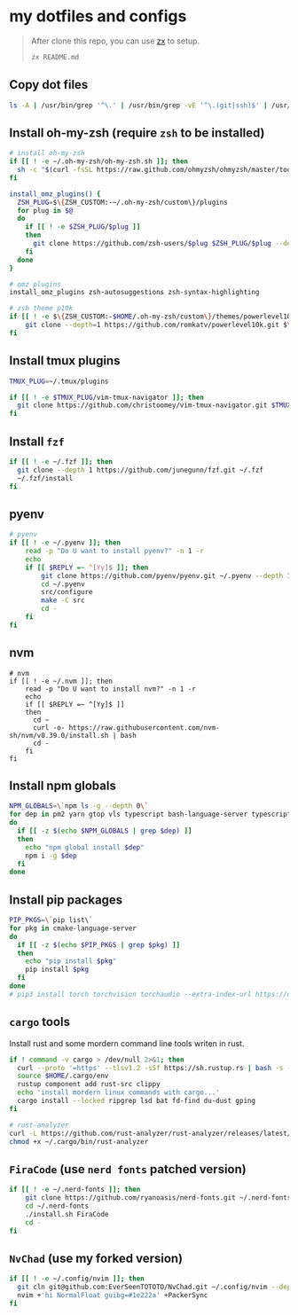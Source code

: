 # my dotfiles and configs

> After clone this repo, you can use [zx](https://github.com/google/zx/blob/main/docs/markdown.md) to setup.
>
> ```bash
> zx README.md
> ```

## Copy dot files

```bash
ls -A | /usr/bin/grep '^\.' | /usr/bin/grep -vE '^\.(git|ssh)$' | /usr/bin/grep -vE '\.md$' |  xargs -I % bash -c "cp -r % ~/"
```

## Install oh-my-zsh (require `zsh` to be installed)

```bash
# install oh-my-zsh
if [[ ! -e ~/.oh-my-zsh/oh-my-zsh.sh ]]; then
  sh -c "$(curl -fsSL https://raw.github.com/ohmyzsh/ohmyzsh/master/tools/install.sh)"
fi

install_omz_plugins() {
  ZSH_PLUG=$\{ZSH_CUSTOM:-~/.oh-my-zsh/custom\}/plugins
  for plug in $@
  do
    if [[ ! -e $ZSH_PLUG/$plug ]]
    then
      git clone https://github.com/zsh-users/$plug $ZSH_PLUG/$plug --depth 1
    fi
  done
}

# omz plugins
install_omz_plugins zsh-autosuggestions zsh-syntax-highlighting

# zsh theme p10k
if [[ ! -e $\{ZSH_CUSTOM:-$HOME/.oh-my-zsh/custom\}/themes/powerlevel10k ]]; then
    git clone --depth=1 https://github.com/romkatv/powerlevel10k.git $\{ZSH_CUSTOM:-$HOME/.oh-my-zsh/custom\}/themes/powerlevel10k
fi
```

## Install tmux plugins

```bash
TMUX_PLUG=~/.tmux/plugins

if [[ ! -e $TMUX_PLUG/vim-tmux-navigator ]]; then
  git clone https://github.com/christoomey/vim-tmux-navigator.git $TMUX_PLUG/vim-tmux-navigator --depth 1
fi
```

## Install `fzf`

```bash
if [[ ! -e ~/.fzf ]]; then
  git clone --depth 1 https://github.com/junegunn/fzf.git ~/.fzf
  ~/.fzf/install
fi
```

## pyenv

```bash
# pyenv
if [[ ! -e ~/.pyenv ]]; then
    read -p "Do U want to install pyenv?" -n 1 -r
    echo
    if [[ $REPLY =~ ^[Yy]$ ]]; then
        git clone https://github.com/pyenv/pyenv.git ~/.pyenv --depth 1
        cd ~/.pyenv 
        src/configure 
        make -C src
        cd -
    fi
fi
```

## nvm

```
# nvm
if [[ ! -e ~/.nvm ]]; then
    read -p "Do U want to install nvm?" -n 1 -r
    echo
    if [[ $REPLY =~ ^[Yy]$ ]]
    then
      cd ~
      curl -o- https://raw.githubusercontent.com/nvm-sh/nvm/v0.39.0/install.sh | bash
      cd -
    fi
fi
```

## Install npm globals

```bash
NPM_GLOBALS=\`npm ls -g --depth 0\`
for dep in pm2 yarn gtop vls typescript bash-language-server typescript-language-server vscode-langservers-extracted stylelint-lsp svelte-language-server vim-language-server
do
  if [[ -z $(echo $NPM_GLOBALS | grep $dep) ]]
  then
    echo "npm global install $dep"
    npm i -g $dep
  fi
done
```

## Install pip packages

```bash
PIP_PKGS=\`pip list\`
for pkg in cmake-language-server
do 
  if [[ -z $(echo $PIP_PKGS | grep $pkg) ]]
  then
    echo "pip install $pkg"
    pip install $pkg
  fi 
done
# pip3 install torch torchvision torchaudio --extra-index-url https://download.pytorch.org/whl/cu113
```

## `cargo` tools

Install rust and some mordern command line tools writen in rust.

```bash
if ! command -v cargo > /dev/null 2>&1; then
  curl --proto '=https' --tlsv1.2 -sSf https://sh.rustup.rs | bash -s -- -y
  source $HOME/.cargo/env
  rustup component add rust-src clippy
  echo 'install mordern linux commands with cargo...'
  cargo install --locked ripgrep lsd bat fd-find du-dust gping 
fi

# rust-analyzer
curl -L https://github.com/rust-analyzer/rust-analyzer/releases/latest/download/rust-analyzer-x86_64-unknown-linux-gnu.gz | gunzip -c - ~/.cargo/bin/rust-analyzer
chmod +x ~/.cargo/bin/rust-analyzer
```


## `FiraCode` (use `nerd fonts` patched version)

```bash
if [[ ! -e ~/.nerd-fonts ]]; then
    git clone https://github.com/ryanoasis/nerd-fonts.git ~/.nerd-fonts --depth 1
    cd ~/.nerd-fonts 
    ./install.sh FiraCode
    cd -
fi
```

## `NvChad` (use my forked version)

```bash 
if [[ ! -e ~/.config/nvim ]]; then
  git cln git@github.com:EverSeenTOTOTO/NvChad.git ~/.config/nvim --depth 1
  nvim +'hi NormalFloat guibg=#1e222a' +PackerSync
fi
```
